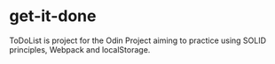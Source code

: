 # get-it-done
ToDoList is project for the Odin Project aiming to practice using SOLID principles, Webpack and localStorage.
